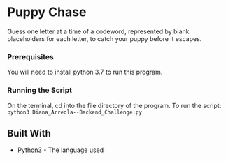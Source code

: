 # Puppy Chase

Guess one letter at a time of a codeword, represented by blank placeholders for each letter, to catch your puppy before it escapes.

### Prerequisites

You will need to install python 3.7 to run this program.

### Running the Script
On the terminal, cd into the file directory of the program.
To run the script: `python3 Diana_Arreola--Backend_Challenge.py`

## Built With

* [Python3](https://www.python.org/downloads/release/python-370/) - The language used

